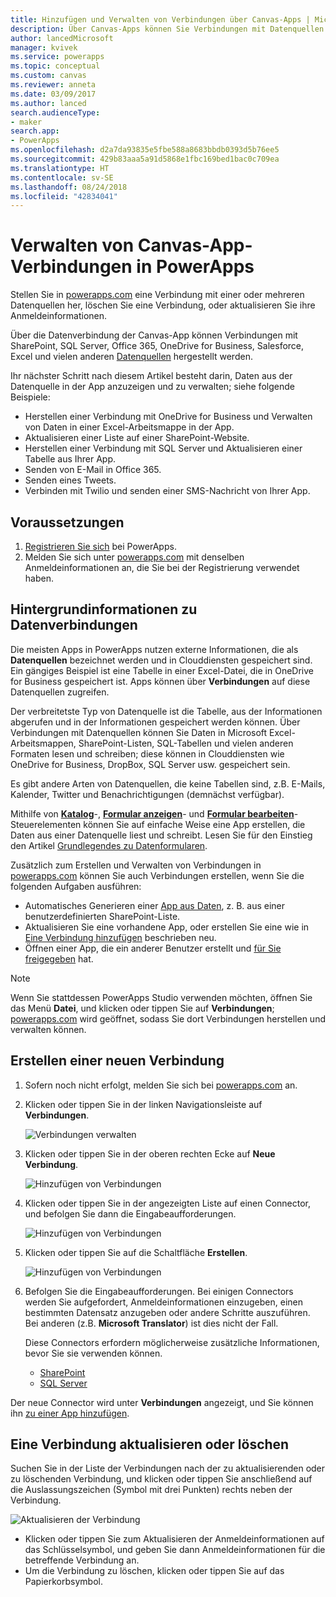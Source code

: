 ```yaml
---
title: Hinzufügen und Verwalten von Verbindungen über Canvas-Apps | Microsoft-Dokumentation
description: Über Canvas-Apps können Sie Verbindungen mit Datenquellen wie SharePoint, SQL Server und OneDrive for Business hinzufügen, löschen und aktualisieren.
author: lancedMicrosoft
manager: kvivek
ms.service: powerapps
ms.topic: conceptual
ms.custom: canvas
ms.reviewer: anneta
ms.date: 03/09/2017
ms.author: lanced
search.audienceType:
- maker
search.app:
- PowerApps
ms.openlocfilehash: d2a7da93835e5fbe588a8683bbdb0393d5b76ee5
ms.sourcegitcommit: 429b83aaa5a91d5868e1fbc169bed1bac0c709ea
ms.translationtype: HT
ms.contentlocale: sv-SE
ms.lasthandoff: 08/24/2018
ms.locfileid: "42834041"
---
```

# <a name="manage-canvas-app-connections-in-powerapps"></a>Verwalten von Canvas-App-Verbindungen in PowerApps
Stellen Sie in [powerapps.com](https://web.powerapps.com?utm_source=padocs&utm_medium=linkinadoc&utm_campaign=referralsfromdoc) eine Verbindung mit einer oder mehreren Datenquellen her, löschen Sie eine Verbindung, oder aktualisieren Sie ihre Anmeldeinformationen.

Über die Datenverbindung der Canvas-App können Verbindungen mit SharePoint, SQL Server, Office 365, OneDrive for Business, Salesforce, Excel und vielen anderen [Datenquellen](connections-list.md) hergestellt werden.

Ihr nächster Schritt nach diesem Artikel besteht darin, Daten aus der Datenquelle in der App anzuzeigen und zu verwalten; siehe folgende Beispiele:

* Herstellen einer Verbindung mit OneDrive for Business und Verwalten von Daten in einer Excel-Arbeitsmappe in der App.
* Aktualisieren einer Liste auf einer SharePoint-Website.
* Herstellen einer Verbindung mit SQL Server und Aktualisieren einer Tabelle aus Ihrer App.
* Senden von E-Mail in Office 365.
* Senden eines Tweets.
* Verbinden mit Twilio und senden einer SMS-Nachricht von Ihrer App.

## <a name="prerequisites"></a>Voraussetzungen
1. [Registrieren Sie sich](../signup-for-powerapps.md) bei PowerApps.
2. Melden Sie sich unter [powerapps.com](https://web.powerapps.com?utm_source=padocs&utm_medium=linkinadoc&utm_campaign=referralsfromdoc) mit denselben Anmeldeinformationen an, die Sie bei der Registrierung verwendet haben.

## <a name="background-on-data-connections"></a>Hintergrundinformationen zu Datenverbindungen
Die meisten Apps in PowerApps nutzen externe Informationen, die als **Datenquellen** bezeichnet werden und in Clouddiensten gespeichert sind. Ein gängiges Beispiel ist eine Tabelle in einer Excel-Datei, die in OneDrive for Business gespeichert ist. Apps können über **Verbindungen** auf diese Datenquellen zugreifen.

Der verbreitetste Typ von Datenquelle ist die Tabelle, aus der Informationen abgerufen und in der Informationen gespeichert werden können. Über Verbindungen mit Datenquellen können Sie Daten in Microsoft Excel-Arbeitsmappen, SharePoint-Listen, SQL-Tabellen und vielen anderen Formaten lesen und schreiben; diese können in Clouddiensten wie OneDrive for Business, DropBox, SQL Server usw. gespeichert sein.

Es gibt andere Arten von Datenquellen, die keine Tabellen sind, z.B. E-Mails, Kalender, Twitter und Benachrichtigungen (demnächst verfügbar).

Mithilfe von **[Katalog](controls/control-gallery.md)**-, **[Formular anzeigen](controls/control-form-detail.md)**- und **[Formular bearbeiten](controls/control-form-detail.md)**-Steuerelementen können Sie auf einfache Weise eine App erstellen, die Daten aus einer Datenquelle liest und schreibt. Lesen Sie für den Einstieg den Artikel [Grundlegendes zu Datenformularen](working-with-forms.md).

Zusätzlich zum Erstellen und Verwalten von Verbindungen in [powerapps.com](https://web.powerapps.com?utm_source=padocs&utm_medium=linkinadoc&utm_campaign=referralsfromdoc) können Sie auch Verbindungen erstellen, wenn Sie die folgenden Aufgaben ausführen:

* Automatisches Generieren einer [App aus Daten](app-from-sharepoint.md), z. B. aus einer benutzerdefinierten SharePoint-Liste.
* Aktualisieren Sie eine vorhandene App, oder erstellen Sie eine wie in [Eine Verbindung hinzufügen](add-data-connection.md) beschrieben neu.
* Öffnen einer App, die ein anderer Benutzer erstellt und [für Sie freigegeben](share-app.md) hat.

> [!NOTE]
> Wenn Sie stattdessen PowerApps Studio verwenden möchten, öffnen Sie das Menü **Datei**, und klicken oder tippen Sie auf **Verbindungen**; [powerapps.com](https://web.powerapps.com?utm_source=padocs&utm_medium=linkinadoc&utm_campaign=referralsfromdoc) wird geöffnet, sodass Sie dort Verbindungen herstellen und verwalten können.

## <a name="create-a-new-connection"></a>Erstellen einer neuen Verbindung
1. Sofern noch nicht erfolgt, melden Sie sich bei [powerapps.com](https://web.powerapps.com?utm_source=padocs&utm_medium=linkinadoc&utm_campaign=referralsfromdoc) an.
2. Klicken oder tippen Sie in der linken Navigationsleiste auf **Verbindungen**.
   
    ![Verbindungen verwalten](./media/add-manage-connections/open-connections.png)
3. Klicken oder tippen Sie in der oberen rechten Ecke auf **Neue Verbindung**.
   
    ![Hinzufügen von Verbindungen](./media/add-manage-connections/add-connection.png)
4. Klicken oder tippen Sie in der angezeigten Liste auf einen Connector, und befolgen Sie dann die Eingabeaufforderungen.
   
   ![Hinzufügen von Verbindungen](./media/add-manage-connections/choose-connection.png)
5. Klicken oder tippen Sie auf die Schaltfläche **Erstellen**.
   
   ![Hinzufügen von Verbindungen](./media/add-manage-connections/create-connection.png)
6. Befolgen Sie die Eingabeaufforderungen. Bei einigen Connectors werden Sie aufgefordert, Anmeldeinformationen einzugeben, einen bestimmten Datensatz anzugeben oder andere Schritte auszuführen. Bei anderen (z.B. **Microsoft Translator**) ist dies nicht der Fall.
   
   Diese Connectors erfordern möglicherweise zusätzliche Informationen, bevor Sie sie verwenden können.
   
   * [SharePoint](connections/connection-sharepoint-online.md)
   * [SQL Server](connections/connection-azure-sqldatabase.md)

Der neue Connector wird unter **Verbindungen** angezeigt, und Sie können ihn [zu einer App hinzufügen](add-data-connection.md).

## <a name="update-or-delete-a-connection"></a>Eine Verbindung aktualisieren oder löschen
Suchen Sie in der Liste der Verbindungen nach der zu aktualisierenden oder zu löschenden Verbindung, und klicken oder tippen Sie anschließend auf die Auslassungszeichen (Symbol mit drei Punkten) rechts neben der Verbindung.

![Aktualisieren der Verbindung](./media/add-manage-connections/auth-or-delete.png)

* Klicken oder tippen Sie zum Aktualisieren der Anmeldeinformationen auf das Schlüsselsymbol, und geben Sie dann Anmeldeinformationen für die betreffende Verbindung an.
* Um die Verbindung zu löschen, klicken oder tippen Sie auf das Papierkorbsymbol.

